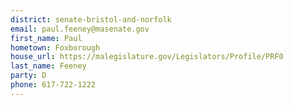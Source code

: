 ```yaml
---
district: senate-bristol-and-norfolk
email: paul.feeney@masenate.gov
first_name: Paul
hometown: Foxborough
house_url: https://malegislature.gov/Legislators/Profile/PRF0
last_name: Feeney
party: D
phone: 617-722-1222
---
```

